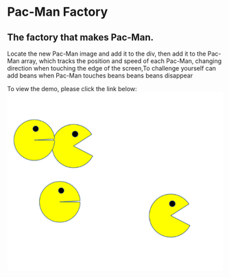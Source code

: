 # Pac-Man Factory
## The factory that makes Pac-Man.
Locate the new Pac-Man image and add it to the div, then add it to the Pac-Man array, which tracks the position and speed of each Pac-Man, changing direction when touching the edge of the screen,To challenge yourself can add beans when Pac-Man touches beans beans beans disappear 

To view the demo, please click the link below:
<img src="./images/Pac-Man.png" wihth='150'/>
